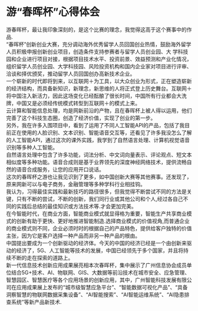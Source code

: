# 游“春晖杯”心得体会
   游春晖杯，最让我印象深刻的，是这个比赛的理念，我觉得这高于这个赛事中的作品.<br>
   “春晖杯”创新创业大赛，充分调动海外优秀留学人员回国创业热情，鼓励海外留学人员积极申报创新创业项目，创造条件支持参赛者与留学人员创业园、大 
学科技园和企业进行项目对接，根据项目技术水平、投资前景、效益预测和产业化情况，组织留学人员创业园、大学科技园、风险投资机构和国内企业家对项目进行评审、洽谈和择优颁奖，推动留学人员回国创办高新技术企业。<br>
    一个崭新的时代即将到来，以互联网＋为工具，以大众创业为形式，正在塑造崭新的经济结构，而具备新知识，新理念，新思维的人将正式登上历史舞台。互联网＋将中国注入新活力，因此这场变化已经酝酿了很长时间，中国所有行业都会大洗牌，中国又是必须经传统模式转型到互联网＋的模式上来。<br>
    云计算和智能信息处理，均是网新前沿的产物，且在春晖杯上被人得以运用，他们完善了这个科技生态圈，创造了经济价值，实现了创业的第一步。<br>
    另外，我在许多入围项目中，看到了运用了不同人工智能API的产品，包括了我目前正在使用的人脸识别、文本识别、智能语音交互等，还看见了许多我没怎么了解的人工智能API，通过这次的课外实践，我学到了自然语言处理、计算机视觉语音识别等多种人工智能。<br>
    自然语言处理中包含了许多功能，词法分析、中文词向量表示、评论观点、短文本相似度等多种功能。语音合成则是基于业界领先的深度神经网络技术，提供流畅自然的语音合成服务，让您的应用开口说话。<br>
    这次的春晖杯之游也让我见识到了更多，如中国创新大赛等其他赛事。还发现了，原来网新可以与电子商务，金融管理等多种学科行业相挂钩。<br>
    我认为，习得最佳实践和最新技巧的路径很多，但我觉得不断尝试不同的方法是关键，只有不断的尝试，不断的创新，我们同行业或其他公司和个人,经过各自己不同的实践后总结的最佳知识或方法技术等.才会更加完美。<br>
    在今智能时代，在商业方面，智能商业模式就显得格为重要，智能生产共享商业模式的创新有助于更快、更好地推进智能制造.选择商业模式的价值视角,而普通企业的商业模式则不同，企业必须时时的根据自己的产品特色，提供给客户独特的价值主张，因为它是客户选择一种产品而非另一种产品的根由。<br>
    中国提出要成为一个创新驱动的经济体。今天的中国的经济已经是一个由创新来驱动的经济了，5G、人工智能等技术的发展，中国已经领先于多个国家，并且将持续不断的走在探索的道路上。<br>
    新一代信息技术创新应用成果展亮相本次春晖杯，集中展示了广州信息协会成员单位结合5G+技术、AI、物联网、GIS、大数据等前沿技术在城市安全、应急管理、智慧园区、智慧医疗等各个应用场景的创新应用，其中，广州智能科技发展有限公司在应用成果展上发布的“城市级智慧应急平台”、“智能数据可视化产品”、“具备洞察智慧的物联网数据采集设备”、“AI智能搜索”、“AI智能运维系统”、“AI隐患排查系统”等新产品新技术.
